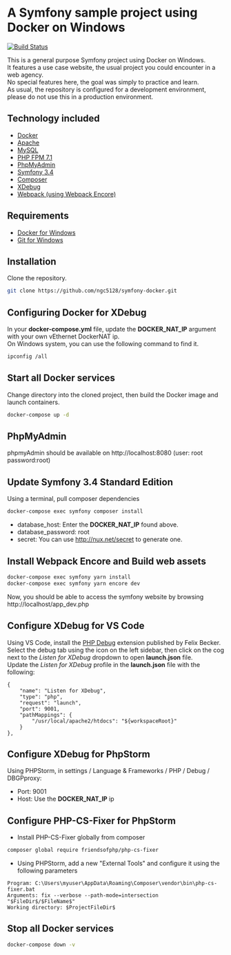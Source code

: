 # A Symfony sample project using Docker on Windows

[![Build Status](https://travis-ci.org/ngc5128/symfony-docker.svg?branch=master)](https://travis-ci.org/ngc5128/symfony-docker)

This is a general purpose Symfony project using Docker on Windows.  
It features a use case website, the usual project you could encounter in a web agency.   
No special features here, the goal was simply to practice and learn.  
As usual, the repository is configured for a development environment, please do not use this in a production environment.

## Technology included

* [Docker](https://www.docker.com/)
* [Apache](https://httpd.apache.org/)
* [MySQL](https://www.mysql.com/)
* [PHP FPM 7.1](https://php.net/)
* [PhpMyAdmin](https://www.phpmyadmin.net/)
* [Symfony 3.4](https://symfony.com/)
* [Composer](https://getcomposer.org/)
* [XDebug](https://xdebug.org/)
* [Webpack (using Webpack Encore)](https://symfony.com/doc/3.4/frontend/encore/installation-no-flex.html)

## Requirements

* [Docker for Windows](https://store.docker.com/editions/community/docker-ce-desktop-windows)
* [Git for Windows](https://gitforwindows.org/)

## Installation

Clone the repository.  

```sh
git clone https://github.com/ngc5128/symfony-docker.git
```


## Configuring Docker for XDebug

In your **docker-compose.yml** file, update the **DOCKER_NAT_IP** argument with your own vEthernet DockerNAT ip.  
On Windows system, you can use the following command to find it. 
```sh
ipconfig /all
```

## Start all Docker services

Change directory into the cloned project, then build the Docker image and launch containers.

```sh
docker-compose up -d
```

## PhpMyAdmin
phpmyAdmin should be available on http://localhost:8080 (user: root password:root)


## Update Symfony 3.4 Standard Edition

Using a terminal, pull composer dependencies  
```sh
docker-compose exec symfony composer install
```

* database_host: Enter the **DOCKER_NAT_IP** found above.
* database_password: root
* secret: You can use http://nux.net/secret to generate one.

## Install Webpack Encore and Build web assets

```sh
docker-compose exec symfony yarn install
docker-compose exec symfony yarn encore dev
```


Now, you should be able to access the symfony website by browsing http://localhost/app_dev.php



## Configure XDebug for VS Code

Using VS Code, install the [PHP Debug](https://marketplace.visualstudio.com/items?itemName=felixfbecker.php-debug) extension published by Felix Becker.  
Select the debug tab using the icon on the left sidebar, then click on the cog next to the *Listen for XDebug* dropdown to open **launch.json** file.   
Update the *Listen for XDebug* profile in the **launch.json** file with the following:
```
{
    "name": "Listen for XDebug",
    "type": "php",
    "request": "launch",
    "port": 9001,
    "pathMappings": {
        "/usr/local/apache2/htdocs": "${workspaceRoot}"
    }            
},     
```

## Configure XDebug for PhpStorm

Using PHPStorm, in settings / Language & Frameworks / PHP / Debug / DBGPproxy:  
* Port: 9001
* Host: Use the **DOCKER_NAT_IP** ip


## Configure PHP-CS-Fixer for PhpStorm

* Install PHP-CS-Fixer globally from composer
```sh
composer global require friendsofphp/php-cs-fixer
```
* Using PHPStorm, add a new "External Tools" and configure it using the following parameters
```
Program: C:\Users\myuser\AppData\Roaming\Composer\vendor\bin\php-cs-fixer.bat
Arguments: fix --verbose --path-mode=intersection "$FileDir$/$FileName$"
Working directory: $ProjectFileDir$
```

## Stop all Docker services
```sh
docker-compose down -v
```